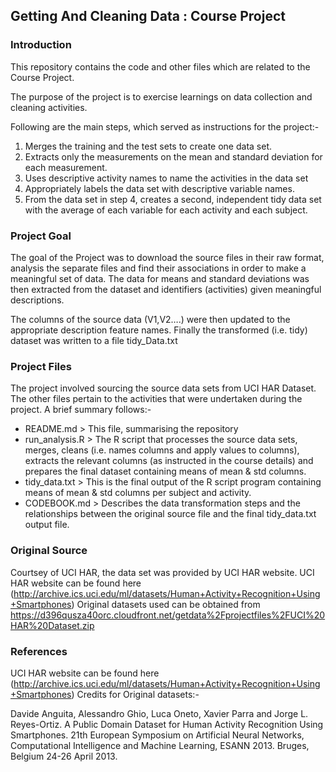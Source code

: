 ## Getting And Cleaning Data : Course Project

### Introduction
This repository contains the code and other files which are related to the Course Project.

The purpose of the project is to exercise learnings on data collection and cleaning activities.

Following are the main steps, which served as instructions for the project:-

1. Merges the training and the test sets to create one data set.
2. Extracts only the measurements on the mean and standard deviation for each measurement. 
3. Uses descriptive activity names to name the activities in the data set
4. Appropriately labels the data set with descriptive variable names. 
5. From the data set in step 4, creates a second, independent tidy data set with the average of each variable for each activity and each subject.

### Project Goal
The goal of the Project was to download the source files in their raw format, analysis the separate files and find their associations in order to make a meaningful set of data. The data for means and standard deviations was then extracted from the dataset and identifiers (activities) given meaningful descriptions.

The columns of the source data (V1,V2….) were then updated to the appropriate description feature names. Finally the transformed (i.e. tidy) dataset was written to a file tidy_Data.txt

### Project Files
The project involved sourcing the source data sets from UCI HAR Dataset. The other files pertain to the activities that were undertaken during the project. A brief summary follows:-

- README.md > This file, summarising the repository
- run_analysis.R > The R script that processes the source data sets, merges, cleans (i.e. names columns and apply values to columns), extracts the relevant columns (as instructed in the course details) and prepares the final dataset containing means of mean & std columns.
- tidy_data.txt > This is the final output of the R script program containing means of mean & std columns per subject and activity.
- CODEBOOK.md > Describes the data transformation steps and the relationships between the original source file and the final tidy_data.txt output file.

### Original Source
Courtsey of UCI HAR, the data set was provided by UCI HAR website.
UCI HAR website can be found here (<http://archive.ics.uci.edu/ml/datasets/Human+Activity+Recognition+Using+Smartphones>)
Original datasets used can be obtained from <https://d396qusza40orc.cloudfront.net/getdata%2Fprojectfiles%2FUCI%20HAR%20Dataset.zip>

### References
UCI HAR website can be found here (<http://archive.ics.uci.edu/ml/datasets/Human+Activity+Recognition+Using+Smartphones>)
Credits for Original datasets:-

Davide Anguita, Alessandro Ghio, Luca Oneto, Xavier Parra and Jorge L. Reyes-Ortiz. A Public Domain Dataset for Human Activity Recognition Using Smartphones. 21th European Symposium on Artificial Neural Networks, Computational Intelligence and Machine Learning, ESANN 2013. Bruges, Belgium 24-26 April 2013.